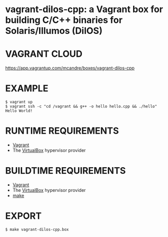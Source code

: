 # vagrant-dilos-cpp: a Vagrant box for building C/C++ binaries for Solaris/Illumos (DilOS)

# VAGRANT CLOUD

https://app.vagrantup.com/mcandre/boxes/vagrant-dilos-cpp

# EXAMPLE

```console
$ vagrant up
$ vagrant ssh -c "cd /vagrant && g++ -o hello hello.cpp && ./hello"
Hello World!
```

# RUNTIME REQUIREMENTS

* [Vagrant](https://www.vagrantup.com)
* The [VirtualBox](https://www.virtualbox.org) hypervisor provider

# BUILDTIME REQUIREMENTS

* [Vagrant](https://www.vagrantup.com)
* The [VirtualBox](https://www.virtualbox.org) hypervisor provider
* [make](https://www.gnu.org/software/make/)

# EXPORT

```console
$ make vagrant-dilos-cpp.box
```
